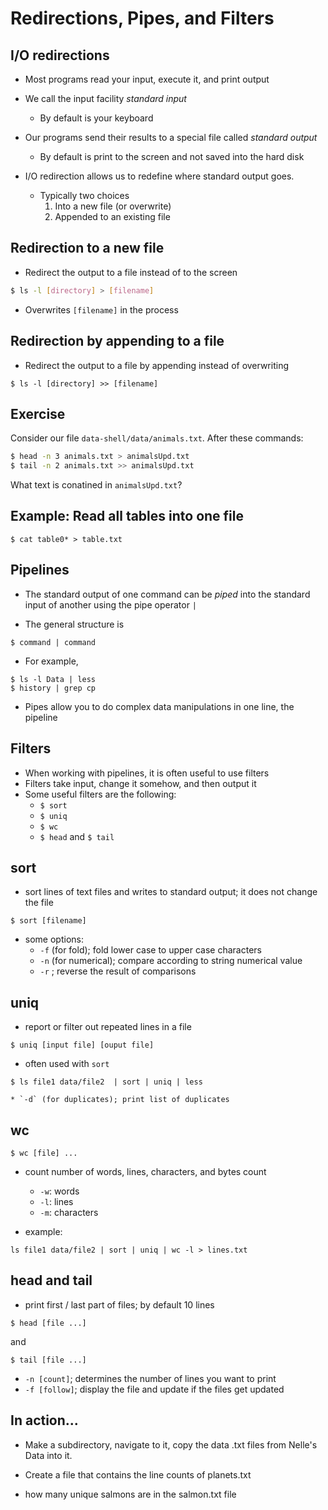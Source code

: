 # Redirections, Pipes, and Filters

## I/O redirections

* Most programs read your input, execute it, and print output
* We call the input facility *standard input*
    - By default is your keyboard
* Our programs send their results to a special file called *standard output*
    - By default is print to the screen and not saved into the hard disk

* I/O redirection allows us to redefine where standard output goes.
    - Typically two choices
        1. Into a new file (or overwrite)
        2. Appended to an existing file

## Redirection to a new file


* Redirect the output to a file instead of to the screen

```bash
$ ls -l [directory] > [filename]
```

* Overwrites `[filename]` in the process

## Redirection by appending to a file

* Redirect the output to a file by appending instead of overwriting

```{bash}
$ ls -l [directory] >> [filename]
```

## Exercise

Consider our file `data-shell/data/animals.txt`.
After these commands:

```bash
$ head -n 3 animals.txt > animalsUpd.txt
$ tail -n 2 animals.txt >> animalsUpd.txt
```

What text is conatined in `animalsUpd.txt`?

<!-- ## Solution

The first three lines and the last two lines of `animals.txt` -->

## Example: Read all tables into one file

```{bash}
$ cat table0* > table.txt
```


## Pipelines

* The standard output of one command can be *piped* into the standard input of another using the pipe operator `|`

* The general structure is

```{bash}
$ command | command
```

* For example,

```{bash}
$ ls -l Data | less
$ history | grep cp
```

* Pipes allow you to do complex data manipulations in one line, the pipeline


## Filters

* When working with pipelines, it is often useful to use filters
* Filters take input, change it somehow, and then output it
* Some useful filters are the following:
    * `$ sort`
    * `$ uniq`
    * `$ wc`
    * `$ head` and `$ tail`


## sort

* sort lines of text files and writes to standard output; it does not change the file

```{bash}
$ sort [filename]
```

* some options:
    * `-f` (for fold); fold lower case to upper case characters
    * `-n` (for numerical); compare according to string numerical value
    * `-r` ; reverse the result of comparisons


## uniq

* report or filter out repeated lines in a file

```{bash}
$ uniq [input file] [ouput file]
```

* often used with `sort`

```{bash}
$ ls file1 data/file2  | sort | uniq | less
```

	* `-d` (for duplicates); print list of duplicates


## wc

```{bash}
$ wc [file] ...
```

* count number of words, lines, characters, and bytes count
    * `-w`: words
    * `-l`: lines
    * `-m`: characters

* example:

```{bash}
ls file1 data/file2 | sort | uniq | wc -l > lines.txt
```


## head and tail

* print first / last part of files; by default 10 lines

```{bash}
$ head [file ...]
```
and
```{bash}
$ tail [file ...]
```

* `-n [count]`; determines the number of lines you want to print
* `-f [follow]`; display the file and update if the files get updated


## In action...

* Make a subdirectory, navigate to it, copy the data .txt files from Nelle's Data into it.

* Create a file that contains the line counts of planets.txt

* how many unique salmons are in the salmon.txt file
